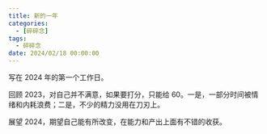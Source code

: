 ```yaml
---
title: 新的一年
categories: 
  - [碎碎念]
tags:
  - 碎碎念
date: 2024/02/18 00:00:00
---
```


写在 2024 年的第一个工作日。

回顾 2023，对自己并不满意，如果要打分，只能给 60。一是，一部分时间被情绪和内耗浪费；二是，不少的精力没用在刀刃上。

展望 2024，期望自己能有所改变，在能力和产出上面有不错的收获。